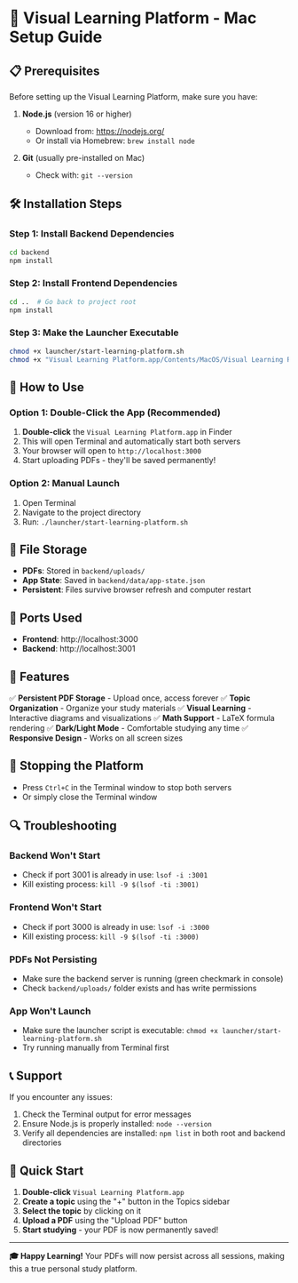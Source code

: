 # 🚀 Visual Learning Platform - Mac Setup Guide

## 📋 Prerequisites

Before setting up the Visual Learning Platform, make sure you have:

1. **Node.js** (version 16 or higher)
   - Download from: https://nodejs.org/
   - Or install via Homebrew: `brew install node`

2. **Git** (usually pre-installed on Mac)
   - Check with: `git --version`

## 🛠️ Installation Steps

### Step 1: Install Backend Dependencies

```bash
cd backend
npm install
```

### Step 2: Install Frontend Dependencies

```bash
cd ..  # Go back to project root
npm install
```

### Step 3: Make the Launcher Executable

```bash
chmod +x launcher/start-learning-platform.sh
chmod +x "Visual Learning Platform.app/Contents/MacOS/Visual Learning Platform"
```

## 🎯 How to Use

### Option 1: Double-Click the App (Recommended)

1. **Double-click** the `Visual Learning Platform.app` in Finder
2. This will open Terminal and automatically start both servers
3. Your browser will open to `http://localhost:3000`
4. Start uploading PDFs - they'll be saved permanently!

### Option 2: Manual Launch

1. Open Terminal
2. Navigate to the project directory
3. Run: `./launcher/start-learning-platform.sh`

## 📁 File Storage

- **PDFs**: Stored in `backend/uploads/`
- **App State**: Saved in `backend/data/app-state.json`
- **Persistent**: Files survive browser refresh and computer restart

## 🔧 Ports Used

- **Frontend**: http://localhost:3000
- **Backend**: http://localhost:3001

## 🎉 Features

✅ **Persistent PDF Storage** - Upload once, access forever
✅ **Topic Organization** - Organize your study materials
✅ **Visual Learning** - Interactive diagrams and visualizations
✅ **Math Support** - LaTeX formula rendering
✅ **Dark/Light Mode** - Comfortable studying any time
✅ **Responsive Design** - Works on all screen sizes

## 🛑 Stopping the Platform

- Press `Ctrl+C` in the Terminal window to stop both servers
- Or simply close the Terminal window

## 🔍 Troubleshooting

### Backend Won't Start
- Check if port 3001 is already in use: `lsof -i :3001`
- Kill existing process: `kill -9 $(lsof -ti :3001)`

### Frontend Won't Start
- Check if port 3000 is already in use: `lsof -i :3000`
- Kill existing process: `kill -9 $(lsof -ti :3000)`

### PDFs Not Persisting
- Make sure the backend server is running (green checkmark in console)
- Check `backend/uploads/` folder exists and has write permissions

### App Won't Launch
- Make sure the launcher script is executable: `chmod +x launcher/start-learning-platform.sh`
- Try running manually from Terminal first

## 📞 Support

If you encounter any issues:

1. Check the Terminal output for error messages
2. Ensure Node.js is properly installed: `node --version`
3. Verify all dependencies are installed: `npm list` in both root and backend directories

## 🎯 Quick Start

1. **Double-click** `Visual Learning Platform.app`
2. **Create a topic** using the "+" button in the Topics sidebar
3. **Select the topic** by clicking on it
4. **Upload a PDF** using the "Upload PDF" button
5. **Start studying** - your PDF is now permanently saved!

---

**🎓 Happy Learning!** Your PDFs will now persist across all sessions, making this a true personal study platform.
